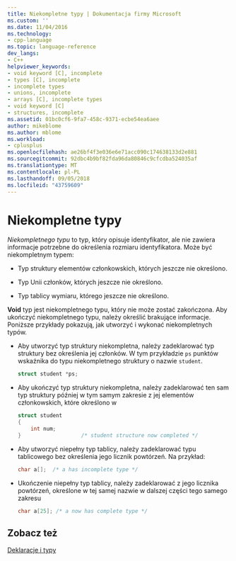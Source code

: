 ```yaml
---
title: Niekompletne typy | Dokumentacja firmy Microsoft
ms.custom: ''
ms.date: 11/04/2016
ms.technology:
- cpp-language
ms.topic: language-reference
dev_langs:
- C++
helpviewer_keywords:
- void keyword [C], incomplete
- types [C], incomplete
- incomplete types
- unions, incomplete
- arrays [C], incomplete types
- void keyword [C]
- structures, incomplete
ms.assetid: 01bc0cf6-9fa7-458c-9371-ecbe54ea6aee
author: mikeblome
ms.author: mblome
ms.workload:
- cplusplus
ms.openlocfilehash: ae26bf4f3e036e6e71acc090c174638133d2e881
ms.sourcegitcommit: 92dbc4b9bf82fda96da80846c9cfcdba524035af
ms.translationtype: MT
ms.contentlocale: pl-PL
ms.lasthandoff: 09/05/2018
ms.locfileid: "43759609"
---
```

# <a name="incomplete-types"></a>Niekompletne typy

*Niekompletnego typu* to typ, który opisuje identyfikator, ale nie zawiera informacje potrzebne do określenia rozmiaru identyfikatora. Może być niekompletnym typem:

- Typ struktury elementów członkowskich, których jeszcze nie określono.

- Typ Unii członków, których jeszcze nie określono.

- Typ tablicy wymiaru, którego jeszcze nie określono.

**Void** typ jest niekompletnego typu, który nie może zostać zakończona. Aby ukończyć niekompletnego typu, należy określić brakujące informacje. Poniższe przykłady pokazują, jak utworzyć i wykonać niekompletnych typów.

- Aby utworzyć typ struktury niekompletna, należy zadeklarować typ struktury bez określenia jej członków. W tym przykładzie `ps` punktów wskaźnika do typu niekompletnego struktury o nazwie `student`.

    ```C
    struct student *ps;
    ```

- Aby ukończyć typ struktury niekompletna, należy zadeklarować ten sam typ struktury później w tym samym zakresie z jej elementów członkowskich, które określono w

    ```C
    struct student
    {
        int num;
    }                   /* student structure now completed */
    ```

- Aby utworzyć niepełny typ tablicy, należy zadeklarować typu tablicowego bez określenia jego licznik powtórzeń. Na przykład:

    ```C
    char a[];  /* a has incomplete type */
    ```

- Ukończenie niepełny typ tablicy, należy zadeklarować z jego licznika powtórzeń, określone w tej samej nazwie w dalszej części tego samego zakresu

    ```C
    char a[25]; /* a now has complete type */
    ```

## <a name="see-also"></a>Zobacz też

[Deklaracje i typy](../c-language/declarations-and-types.md)